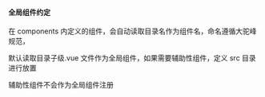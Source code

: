 #### 全局组件约定

在 components 内定义的组件，会自动读取目录名作为组件名，命名遵循大驼峰规范，

默认读取目录子级.vue 文件作为全局组件，如果需要辅助性组件，定义 src 目录进行放置

辅助性组件不会作为全局组件注册

